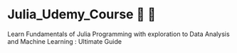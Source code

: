 # Julia_Udemy_Course 🎈 🧨
Learn Fundamentals of Julia Programming with exploration to Data Analysis and Machine Learning : Ultimate Guide
